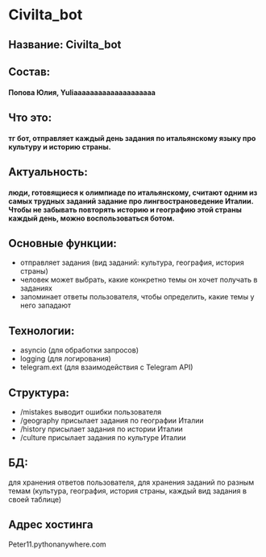 # Civilta_bot
## Название: Civilta_bot
## Состав: 
#### Попова Юлия, Yuliaaaaaaaaaaaaaaaaaaaa
## Что это: 
#### тг бот, отправляет каждый день задания по итальянскому языку про культуру и историю страны.
## Актуальность: 
#### люди, готовящиеся к олимпиаде по итальянскому, считают одним из самых трудных заданий задание про лингвострановедение Италии. Чтобы не забывать повторять историю и географию этой страны каждый день, можно воспользоваться ботом.
## Основные функции:
- отправляет задания (вид заданий: культура, география, история страны)
- человек может выбрать, какие конкретно темы он хочет получать в заданиях
- запоминает ответы пользователя, чтобы определить, какие темы у него западают
## Технологии:
- asyncio (для обработки запросов)
- logging (для логирования)
- telegram.ext (для взаимодействия с Telegram API)
## Структура:
- /mistakes выводит ошибки пользователя
- /geography присылает задания по географии Италии
- /history присылает задания по истории Италии
- /culture присылает задания по культуре Италии
## БД:
для хранения ответов пользователя, для хранения заданий по разным темам (культура, география, история страны, каждый вид задания в своей таблице)
## Адрес хостинга
Peter11.pythonanywhere.com

